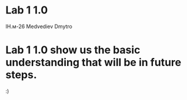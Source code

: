 # Lab 1 1.0
ІН.м-26 
Medvediev Dmytro
# Lab 1 1.0 show us the basic understanding that will be in future steps.
:)

